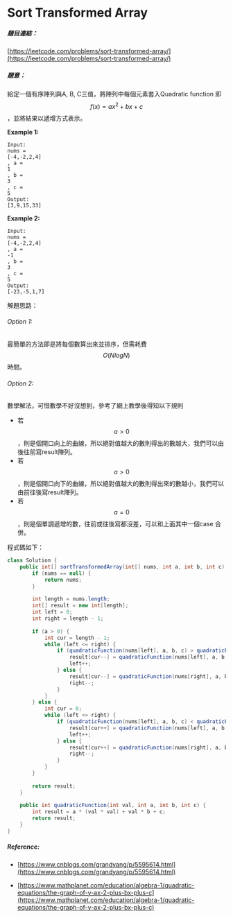 # Sort Transformed Array

##### 題目連結：

[https://leetcode.com/problems/sort-transformed-array/](https://leetcode.com/problems/sort-transformed-array/)

##### 題意：

給定一個有序陣列與A, B, C三值，將陣列中每個元素套入Quadratic function 即$$f(x) = ax^2 + bx + c$$，並將結果以遞增方式表示。

**Example 1:**

```
Input: 
nums = 
[-4,-2,2,4]
, a = 
1
, b = 
3
, c = 
5
Output: 
[3,9,15,33]
```

**Example 2:**

```
Input: 
nums = 
[-4,-2,2,4]
, a = 
-1
, b = 
3
, c = 
5
Output: 
[-23,-5,1,7]
```

解題思路：

###### Option 1:

最簡單的方法即是將每個數算出來並排序，但需耗費$$O(NlogN)$$時間。

###### Option 2: 

數學解法，可惜數學不好沒想到，參考了網上教學後得知以下規則

* 若$$a > 0$$ ，則是個開口向上的曲線，所以絕對值越大的數則得出的數越大，我們可以由後往前寫result陣列。
* 若$$a > 0$$，則是個開口向下的曲線，所以絕對值越大的數則得出來的數越小，我們可以由前往後寫result陣列。
* 若$$a = 0$$，則是個單調遞增的數，往前或往後寫都沒差，可以和上面其中一個case 合併。

程式碼如下：

```java
class Solution {
    public int[] sortTransformedArray(int[] nums, int a, int b, int c) {
        if (nums == null) {
            return nums;
        }
        
        int length = nums.length;
        int[] result = new int[length];
        int left = 0;
        int right = length - 1;
        
        if (a > 0) {
            int cur = length - 1;
            while (left <= right) {
                if (quadraticFunction(nums[left], a, b, c) > quadraticFunction(nums[right], a, b, c)) {
                    result[cur--] = quadraticFunction(nums[left], a, b, c);
                    left++;
                } else {
                    result[cur--] = quadraticFunction(nums[right], a, b, c);
                    right--;
                }
            }
        } else {
            int cur = 0;
            while (left <= right) {
                if (quadraticFunction(nums[left], a, b, c) < quadraticFunction(nums[right], a, b, c)) {
                    result[cur++] = quadraticFunction(nums[left], a, b, c);
                    left++;
                } else {
                    result[cur++] = quadraticFunction(nums[right], a, b, c);
                    right--;
                }
            }
        }
        
        return result;
    }
    
    public int quadraticFunction(int val, int a, int b, int c) {
        int result = a * (val * val) + val * b + c;
        return result;
    }
}
```

##### Reference:

* [https://www.cnblogs.com/grandyang/p/5595614.html](https://www.cnblogs.com/grandyang/p/5595614.html)

* [https://www.mathplanet.com/education/algebra-1/quadratic-equations/the-graph-of-y-ax-2-plus-bx-plus-c](https://www.mathplanet.com/education/algebra-1/quadratic-equations/the-graph-of-y-ax-2-plus-bx-plus-c)



